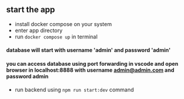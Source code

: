 ## start the app

- install docker compose on your system
- enter app directory
- run `docker compose up` in terminal

#### database will start with username 'admin' and password 'admin'

#### you can access database using port forwarding in vscode and open browser in localhost:8888 with username admin@admin.com and password admin

- run backend using `npm run start:dev` command
